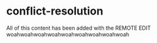 # conflict-resolution

All of this content has been added with the REMOTE EDIT woahwoahwoahwoahwoahwoahwoahwoahwoah
